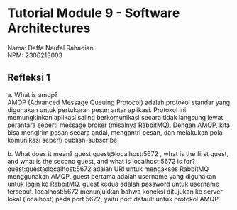 # Tutorial Module 9 - Software Architectures

Nama: Daffa Naufal Rahadian<br>
NPM: 2306213003

## Refleksi 1
a. What is amqp?
<br/>
AMQP (Advanced Message Queuing Protocol) adalah protokol standar yang digunakan untuk pertukaran pesan antar aplikasi. Protokol ini memungkinkan aplikasi saling berkomunikasi secara tidak langsung lewat perantara seperti message broker (misalnya RabbitMQ). Dengan AMQP, kita bisa mengirim pesan secara andal, mengantri pesan, dan melakukan pola komunikasi seperti publish-subscribe. 

b. What does it mean? guest:guest@localhost:5672 , what is the first guest, and what
is the second guest, and what is localhost:5672 is for?
<br/>
guest:guest@localhost:5672 adalah URI untuk mengakses RabbitMQ menggunakan AMQP. guest pertama adalah username yang digunakan untuk login ke RabbitMQ. guest kedua adalah password untuk username tersebut. localhost:5672 menunjukkan bahwa koneksi ditujukan ke server lokal (localhost) pada port 5672, yaitu port default untuk protokol AMQP.